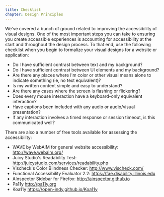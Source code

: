 ```yaml
---
title: Checklist
chapter: Design Principles
---
```

We've covered a bunch of ground related to improving the accessibility of visual designs. One of the most important steps you can take to ensuring you create accessible experiences is accounting for accessibility at the start and throughout the design process. To that end, use the following checklist when you begin to formalize your visual designs for a website or application:

- Do I have sufficient contrast between text and my background?
- Do I have sufficient contrast between UI elements and my background?
- Are there any places where I'm color or other visual means alone to indicate something (ie, no text equivalent)?
- Is my written content simple and easy to understand?
- Are there any cases where the screen is flashing or flickering?
- Does every mouse interaction have a keyboard-only equivalent interaction?
- Have captions been included with any audio or audio/visual presentation?
- If any interaction involves a timed response or session timeout, is this communicated well?

There are also a number of free tools available for assessing the accessibility:

- WAVE by WebAIM for general website accessibility: <http://wave.webaim.org/>
- Juicy Studio's Readability Test: <http://juicystudio.com/services/readability.php>
- Vischeck's Color Blindness Checker: <http://www.vischeck.com/>
- Functional Accessibility Evaluator 2.2: <https://fae.disability.illinois.edu>
- AInspector Sidebar for Firefox: <http://ainspector.github.io>
- Pa11y <http://pa11y.org>
- Koa11y <https://open-indy.github.io/Koa11y>